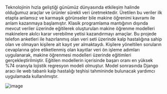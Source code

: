 Teknolojinin hızla geliştiği günümüz dünyasında etkileşim halinde olduğumuz araçlar ve ürünler sürekli veri üretmektedir. Üretilen bu veriler ilk etapta anlamsız ve karmaşık görünseler bile makine öğrenimi kavramı ile anlam kazanmaya başlamıştır. Klasik programlama mantığının dışında mevcut veriler üzerinde eğitilerek oluşturulan makine öğrenme modelleri makinelere akılcı karar verebilme yetisi kazandırmayı amaçlar.
Bu projede telefon anketleri ile hazırlanmış olan veri seti üzerinde kalp hastalığına sahip olan ve olmayan kişilere ait kayıt yer almaktaydı. Kişilere yöneltilen soruların cevaplarına göre etiketlenmiş olan kayıtlar veri ön işleme adımları uygulanarak, makine öğrenmesi modelleri üzerinde eğitimleri gerçekleştirilmiştir. Eğitilen modellerin içerisinde başarı oranı en yüksek %74 oranıyla lojistik regresyon modeli olmuştur. Model sonrasında Django aracı ile web tabanlı kalp hastalığı teşhisi tahmininde bulunacak yardımcı uygulamada kullanılmıştır. 

![image](https://user-images.githubusercontent.com/79788774/226180824-3ea225c7-f812-4700-b365-88b7735cd436.png)

